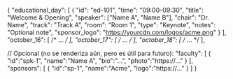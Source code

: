 {
  "educational_day": [
    {
      "id": "ed-101",
      "time": "09:00–09:30",
      "title": "Welcome & Opening",
      "speaker": ["Name A", "Name B"],
      "chair": "Dr. Name",
      "track": "Track A",
      "room": "Room 1",
      "type": "Keynote",
      "notes": "Optional note",
      "sponsor_logo": "https://yourcdn.com/logos/acme.png"
    }
  ],
  "october_16": [ /* ... */ ],
  "october_17": [ /* ... */ ],
  "october_18": [ /* ... */ ],

  // Opcional (no se renderiza aún, pero es útil para futuro):
  "faculty": [
    { "id":"spk-1", "name":"Name A", "bio":"...", "photo":"https://..." }
  ],
  "sponsors": [
    { "id":"sp-1", "name":"Acme", "logo":"https://..." }
  ]
}
